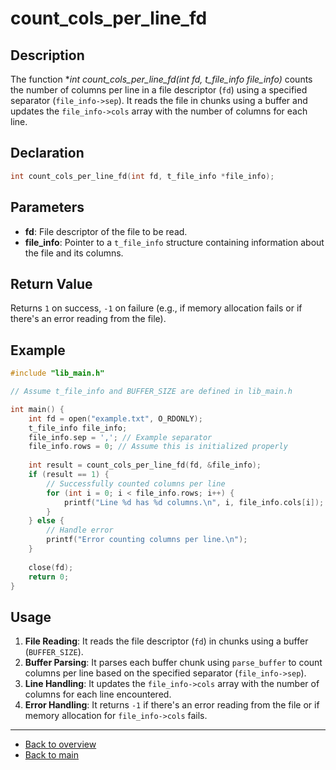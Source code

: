 
# count_cols_per_line_fd

## Description

The function **int count_cols_per_line_fd(int fd, t_file_info *file_info)** counts the number of columns per line in a file descriptor (`fd`) using a specified separator (`file_info->sep`). It reads the file in chunks using a buffer and updates the `file_info->cols` array with the number of columns for each line.

## Declaration

```c
int count_cols_per_line_fd(int fd, t_file_info *file_info);
```

## Parameters

- **fd**: File descriptor of the file to be read.
- **file_info**: Pointer to a `t_file_info` structure containing information about the file and its columns.

## Return Value

Returns `1` on success, `-1` on failure (e.g., if memory allocation fails or if there's an error reading from the file).

## Example

```c
#include "lib_main.h"

// Assume t_file_info and BUFFER_SIZE are defined in lib_main.h

int main() {
    int fd = open("example.txt", O_RDONLY);
    t_file_info file_info;
    file_info.sep = ','; // Example separator
    file_info.rows = 0; // Assume this is initialized properly
    
    int result = count_cols_per_line_fd(fd, &file_info);
    if (result == 1) {
        // Successfully counted columns per line
        for (int i = 0; i < file_info.rows; i++) {
            printf("Line %d has %d columns.\n", i, file_info.cols[i]);
        }
    } else {
        // Handle error
        printf("Error counting columns per line.\n");
    }
    
    close(fd);
    return 0;
}
```

## Usage

1. **File Reading**: It reads the file descriptor (`fd`) in chunks using a buffer (`BUFFER_SIZE`).
2. **Buffer Parsing**: It parses each buffer chunk using `parse_buffer` to count columns per line based on the specified separator (`file_info->sep`).
3. **Line Handling**: It updates the `file_info->cols` array with the number of columns for each line encountered.
4. **Error Handling**: It returns `-1` if there's an error reading from the file or if memory allocation for `file_info->cols` fails.

---

- [Back to overview](../Overview_about_function.md)
- [Back to main](/)
